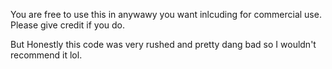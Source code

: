 You are free to use this in anywawy you want inlcuding for commercial use. Please give credit if you do.

But Honestly this code was very rushed and pretty dang bad so I wouldn't recommend it lol.
